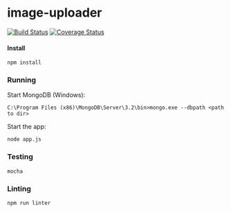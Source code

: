 # image-uploader
[![Build Status](https://travis-ci.org/super3/image-uploader.svg?branch=master)](https://travis-ci.org/super3/image-uploader)
[![Coverage Status](https://coveralls.io/repos/github/super3/image-uploader/badge.svg?branch=master)](https://coveralls.io/github/super3/image-uploader?branch=master)

#### Install
```
npm install
```

### Running
Start MongoDB (Windows):
```
C:\Program Files (x86)\MongoDB\Server\3.2\bin>mongo.exe --dbpath <path to dir>
```

Start the app:
```
node app.js
```

### Testing
```
mocha
```

### Linting
```
npm run linter
```
